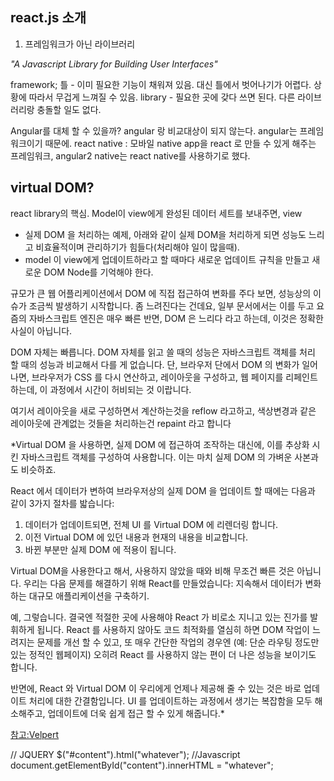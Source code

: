 ## react.js 소개
1. 프레임워크가 아닌 라이브러리

*"A Javascript Library for Building User Interfaces"*

framework; 틀 - 이미 필요한 기능이 채워져 있음. 대신 틀에서 벗어나기가 어렵다. 상황에 따라서 무겁게 느껴질 수 있음.
library - 필요한 곳에 갖다 쓰면 된다. 다른 라이브러리랑 충돌할 일도 없다.

Angular를 대체 할 수 있을까?
angular 랑 비교대상이 되지 않는다. angular는 프레임 워크이기 때문에.
react native : 모바일 native app을 react 로 만들 수 있게 해주는 프레임워크, angular2 native는 react native를 사용하기로 했다.

## virtual DOM?
react library의 핵심.
Model이 view에게 완성된 데이터 세트를 보내주면, view

- 실제 DOM 을 처리하는 예제, 아래와 같이 실제 DOM을 처리하게 되면 성능도 느리고 비효율적이며 관리하기가 힘들다(처리해야 일이 많을때).
- model 이 view에게 업데이트하라고 할 때마다 새로운 업데이트 규칙을 만들고 새로운 DOM Node를 기억해야 한다.

규모가 큰 웹 어플리케이션에서 DOM 에 직접 접근하여 변화를 주다 보면, 성능상의 이슈가 조금씩 발생하기 시작합니다.
좀 느려진다는 건데요, 일부 문서에서는 이를 두고 요즘의 자바스크립트 엔진은 매우 빠른 반면, DOM 은 느리다 라고 하는데, 이것은 정확한 사실이 아닙니다.

DOM 자체는 빠릅니다. DOM 자체를 읽고 쓸 때의 성능은 자바스크립트 객체를 처리 할 때의 성능과 비교해서 다를 게 없습니다.
단, 브라우저 단에서 DOM 의 변화가 일어나면, 브라우저가 CSS 를 다시 연산하고, 레이아웃을 구성하고, 웹 페이지를 리페인트 하는데, 이 과정에서 시간이 허비되는 것 이랍니다.

여기서 레이아웃을 새로 구성하면서 계산하는것을 reflow 라고하고, 색상변경과 같은 레이아웃에 관계없는 것들읃 처리하는건 repaint 라고 합니다

*Virtual DOM 을 사용하면, 실제 DOM 에 접근하여 조작하는 대신에, 이를 추상화 시킨 자바스크립트 객체를 구성하여 사용합니다. 이는 마치 실제 DOM 의 가벼운 사본과도 비슷하죠.

React 에서 데이터가 변하여 브라우저상의 실제 DOM 을 업데이트 할 때에는 다음과 같이 3가지 절차를 밟습니다:
1. 데이터가 업데이트되면, 전체 UI 를 Virtual DOM 에 리렌더링 합니다.
2. 이전 Virtual DOM 에 있던 내용과 현재의 내용을 비교합니다.
3. 바뀐 부분만 실제 DOM 에 적용이 됩니다.

Virtual DOM을 사용한다고 해서, 사용하지 않았을 때와 비해 무조건 빠른 것은 아닙니다.
우리는 다음 문제를 해결하기 위해 React를 만들었습니다:
지속해서 데이터가 변화하는 대규모 애플리케이션을 구축하기.

예, 그렇습니다. 결국엔 적절한 곳에 사용해야 React 가 비로소 지니고 있는 진가를 발휘하게 됩니다.
React 를 사용하지 않아도 코드 최적화를 열심히 하면 DOM 작업이 느려지는 문제를 개선 할 수 있고,
또 매우 간단한 작업의 경우엔 (예: 단순 라우팅 정도만 있는 정적인 웹페이지) 오히려 React 를 사용하지 않는 편이 더 나은 성능을 보이기도 합니다.

반면에, React 와 Virtual DOM 이 우리에게 언제나 제공해 줄 수 있는 것은 바로 업데이트 처리에 대한 간결함입니다.
UI 를 업데이트하는 과정에서 생기는 복잡함을 모두 해소해주고, 업데이트에 더욱 쉽게 접근 할 수 있게 해줍니다.*

[참고:Velpert](https://velopert.com/775)

// JQUERY
$("#content").html("whatever");
//Javascript
document.getElementById("content").innerHTML = "whatever";
